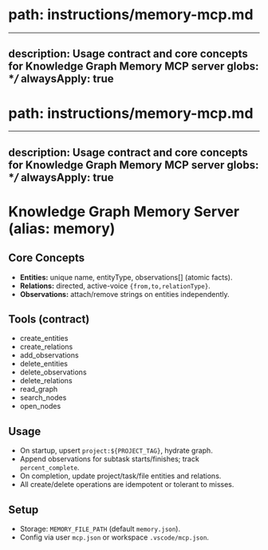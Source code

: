 # path: instructions/memory-mcp.md

---
description: Usage contract and core concepts for Knowledge Graph Memory MCP server
globs: **/*
alwaysApply: true
---

# path: instructions/memory-mcp.md

---
description: Usage contract and core concepts for Knowledge Graph Memory MCP server
globs: **/*
alwaysApply: true
---

# Knowledge Graph Memory Server (alias: memory)

## Core Concepts

- **Entities:** unique name, entityType, observations[] (atomic facts).
- **Relations:** directed, active-voice `{from,to,relationType}`.
- **Observations:** attach/remove strings on entities independently.

## Tools (contract)

- create_entities
- create_relations
- add_observations
- delete_entities
- delete_observations
- delete_relations
- read_graph
- search_nodes
- open_nodes

## Usage

- On startup, upsert `project:${PROJECT_TAG}`, hydrate graph.
- Append observations for subtask starts/finishes; track `percent_complete`.
- On completion, update project/task/file entities and relations.
- All create/delete operations are idempotent or tolerant to misses.

## Setup

- Storage: `MEMORY_FILE_PATH` (default `memory.json`).
- Config via user `mcp.json` or workspace `.vscode/mcp.json`.
